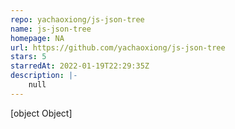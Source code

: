 ```yaml
---
repo: yachaoxiong/js-json-tree
name: js-json-tree
homepage: NA
url: https://github.com/yachaoxiong/js-json-tree
stars: 5
starredAt: 2022-01-19T22:29:35Z
description: |-
    null
---
```


[object Object]
